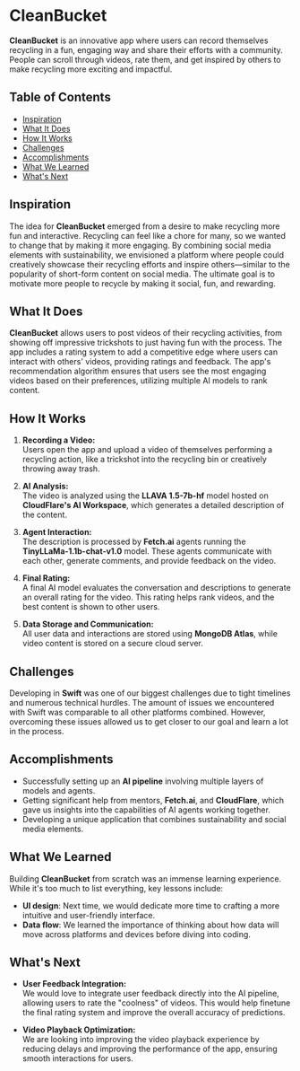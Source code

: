 # CleanBucket

**CleanBucket** is an innovative app where users can record themselves recycling in a fun, engaging way and share their efforts with a community. People can scroll through videos, rate them, and get inspired by others to make recycling more exciting and impactful.

## Table of Contents
- [Inspiration](#inspiration)
- [What It Does](#what-it-does)
- [How It Works](#how-it-works)
- [Challenges](#challenges)
- [Accomplishments](#accomplishments)
- [What We Learned](#what-we-learned)
- [What's Next](#whats-next)

## Inspiration

The idea for **CleanBucket** emerged from a desire to make recycling more fun and interactive. Recycling can feel like a chore for many, so we wanted to change that by making it more engaging. By combining social media elements with sustainability, we envisioned a platform where people could creatively showcase their recycling efforts and inspire others—similar to the popularity of short-form content on social media. The ultimate goal is to motivate more people to recycle by making it social, fun, and rewarding.

## What It Does

**CleanBucket** allows users to post videos of their recycling activities, from showing off impressive trickshots to just having fun with the process. The app includes a rating system to add a competitive edge where users can interact with others' videos, providing ratings and feedback. The app's recommendation algorithm ensures that users see the most engaging videos based on their preferences, utilizing multiple AI models to rank content.

## How It Works

1. **Recording a Video:**  
   Users open the app and upload a video of themselves performing a recycling action, like a trickshot into the recycling bin or creatively throwing away trash.

2. **AI Analysis:**  
   The video is analyzed using the **LLAVA 1.5-7b-hf** model hosted on **CloudFlare's AI Workspace**, which generates a detailed description of the content.

3. **Agent Interaction:**  
   The description is processed by **Fetch.ai** agents running the **TinyLLaMa-1.1b-chat-v1.0** model. These agents communicate with each other, generate comments, and provide feedback on the video.

4. **Final Rating:**  
   A final AI model evaluates the conversation and descriptions to generate an overall rating for the video. This rating helps rank videos, and the best content is shown to other users.

5. **Data Storage and Communication:**  
   All user data and interactions are stored using **MongoDB Atlas**, while video content is stored on a secure cloud server.

## Challenges

Developing in **Swift** was one of our biggest challenges due to tight timelines and numerous technical hurdles. The amount of issues we encountered with Swift was comparable to all other platforms combined. However, overcoming these issues allowed us to get closer to our goal and learn a lot in the process.

## Accomplishments

- Successfully setting up an **AI pipeline** involving multiple layers of models and agents.
- Getting significant help from mentors, **Fetch.ai**, and **CloudFlare**, which gave us insights into the capabilities of AI agents working together.
- Developing a unique application that combines sustainability and social media elements.

## What We Learned

Building **CleanBucket** from scratch was an immense learning experience. While it's too much to list everything, key lessons include:
- **UI design**: Next time, we would dedicate more time to crafting a more intuitive and user-friendly interface.
- **Data flow**: We learned the importance of thinking about how data will move across platforms and devices before diving into coding.

## What's Next

- **User Feedback Integration:**  
   We would love to integrate user feedback directly into the AI pipeline, allowing users to rate the "coolness" of videos. This would help finetune the final rating system and improve the overall accuracy of predictions.

- **Video Playback Optimization:**  
   We are looking into improving the video playback experience by reducing delays and improving the performance of the app, ensuring smooth interactions for users.
